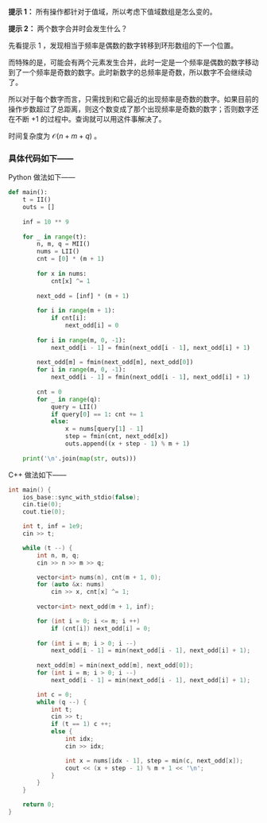 **提示 1：** 所有操作都针对于值域，所以考虑下值域数组是怎么变的。

**提示 2：** 两个数字合并时会发生什么？

先看提示 1 ，发现相当于频率是偶数的数字转移到环形数组的下一个位置。

而特殊的是，可能会有两个元素发生合并，此时一定是一个频率是偶数的数字移动到了一个频率是奇数的数字。此时新数字的总频率是奇数，所以数字不会继续动了。

所以对于每个数字而言，只需找到和它最近的出现频率是奇数的数字。如果目前的操作步数超过了总距离，则这个数变成了那个出现频率是奇数的数字；否则数字还在不断 $+1$ 的过程中。查询就可以用这件事解决了。

时间复杂度为 $\mathcal{O}(n+m+q)$ 。

### 具体代码如下——

Python 做法如下——

```Python []
def main():
    t = II()
    outs = []
    
    inf = 10 ** 9
    
    for _ in range(t):
        n, m, q = MII()
        nums = LII()
        cnt = [0] * (m + 1)
        
        for x in nums:
            cnt[x] ^= 1
        
        next_odd = [inf] * (m + 1)
        
        for i in range(m + 1):
            if cnt[i]:
                next_odd[i] = 0
        
        for i in range(m, 0, -1):
            next_odd[i - 1] = fmin(next_odd[i - 1], next_odd[i] + 1)
        
        next_odd[m] = fmin(next_odd[m], next_odd[0])
        for i in range(m, 0, -1):
            next_odd[i - 1] = fmin(next_odd[i - 1], next_odd[i] + 1)
        
        cnt = 0
        for _ in range(q):
            query = LII()
            if query[0] == 1: cnt += 1
            else:
                x = nums[query[1] - 1]
                step = fmin(cnt, next_odd[x])
                outs.append((x + step - 1) % m + 1)
    
    print('\n'.join(map(str, outs)))
```

C++ 做法如下——

```cpp []
int main() {
    ios_base::sync_with_stdio(false);
    cin.tie(0);
    cout.tie(0);

    int t, inf = 1e9;
    cin >> t;

    while (t --) {
        int n, m, q;
        cin >> n >> m >> q;

        vector<int> nums(n), cnt(m + 1, 0);
        for (auto &x: nums)
            cin >> x, cnt[x] ^= 1;
        
        vector<int> next_odd(m + 1, inf);

        for (int i = 0; i <= m; i ++)
            if (cnt[i]) next_odd[i] = 0;
        
        for (int i = m; i > 0; i --)
            next_odd[i - 1] = min(next_odd[i - 1], next_odd[i] + 1);
        
        next_odd[m] = min(next_odd[m], next_odd[0]);
        for (int i = m; i > 0; i --)
            next_odd[i - 1] = min(next_odd[i - 1], next_odd[i] + 1);

        int c = 0;
        while (q --) {
            int t;
            cin >> t;
            if (t == 1) c ++;
            else {
                int idx;
                cin >> idx;

                int x = nums[idx - 1], step = min(c, next_odd[x]);
                cout << (x + step - 1) % m + 1 << '\n';
            }
        }
    }

    return 0;
}
```
